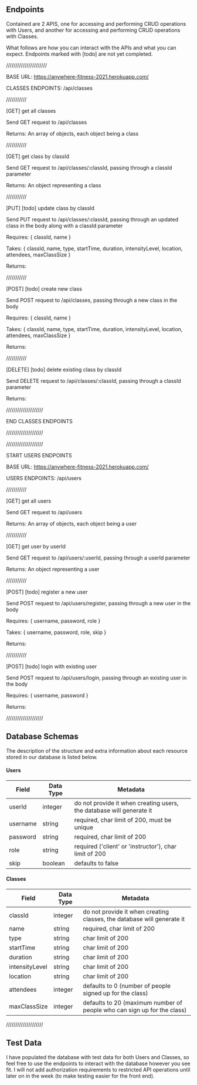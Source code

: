 ## Endpoints

Contained are 2 APIS, one for accessing and performing CRUD operations with Users, and another for accessing and performing CRUD operations with Classes.

What follows are how you can interact with the APIs and what you can expect. Endpoints marked with [todo] are not yet completed.

//////////////////////

BASE URL: https://anywhere-fitness-2021.herokuapp.com/

CLASSES ENDPOINTS: /api/classes

///////////

[GET] get all classes

Send GET request to /api/classes

Returns: An array of objects, each object being a class

///////////

[GET] get class by classId

Send GET request to /api/classes/:classId, passing through a classId parameter

Returns: An object representing a class

///////////

[PUT] [todo] update class by classId

Send PUT request to /api/classes/:classId, passing through an updated class in the body along with a classId parameter

Requires: { classId, name }

Takes: { classId, name, type, startTime, duration, intensityLevel, location, attendees, maxClassSize }

Returns: 

///////////

[POST] [todo] create new class

Send POST request to /api/classes, passing through a new class in the body

Requires: { classId, name }

Takes: { classId, name, type, startTime, duration, intensityLevel, location, attendees, maxClassSize }

Returns: 

///////////

[DELETE] [todo] delete existing class by classId

Send DELETE request to /api/classes/:classId, passing through a classId parameter

Returns:

////////////////////

END CLASSES ENDPOINTS

////////////////////

////////////////////

START USERS ENDPOINTS

BASE URL: https://anywhere-fitness-2021.herokuapp.com/

USERS ENDPOINTS: /api/users

///////////

[GET] get all users

Send GET request to /api/users

Returns: An array of objects, each object being a user

///////////

[GET] get user by userId

Send GET request to /api/users/:userId, passing through a userId parameter

Returns: An object representing a user

///////////

[POST] [todo] register a new user

Send POST request to /api/users/register, passing through a new user in the body

Requires: { username, password, role }

Takes: { username, password, role, skip }

Returns: 

///////////

[POST] [todo] login with existing user

Send POST request to /api/users/login, passing through an existing user in the body

Requires: { username, password }

Returns: 

////////////////////

## Database Schemas

The description of the structure and extra information about each resource stored in our database is listed below.

#### Users

| Field       | Data Type | Metadata                                                                    
| ----------- | --------- | --------------------------------------------------------------------------- |
| userId      | integer   | do not provide it when creating users, the database will generate it        |
| username    | string    | required, char limit of 200, must be unique                                 |
| password    | string    | required, char limit of 200                                                 |
| role        | string    | required ('client' or 'instructor'), char limit of 200                      |
| skip        | boolean   | defaults to false                                                           |

#### Classes

| Field          | Data Type | Metadata                                                                     
| -----------    | --------- | ---------------------------------------------------------------------------- |
| classId        | integer   | do not provide it when creating classes, the database will generate it       |
| name           | string    | required, char limit of 200                                                  |
| type           | string    | char limit of 200                                                            |
| startTime      | string    | char limit of 200                                                            |
| duration       | string    | char limit of 200                                                            |
| intensityLevel | string    | char limit of 200                                                            |
| location       | string    | char limit of 200                                                            |
| attendees      | integer   | defaults to 0 (number of people signed up for the class)                     |
| maxClassSize   | integer   | defaults to 20 (maximum number of people who can sign up for the class)      |

////////////////////

## Test Data

I have populated the database with test data for both Users and Classes, so feel free to use the endpoints to interact with the database however you see fit. I will not add authorization requirements to restricted API operations until later on in the week (to make testing easier for the front end).
